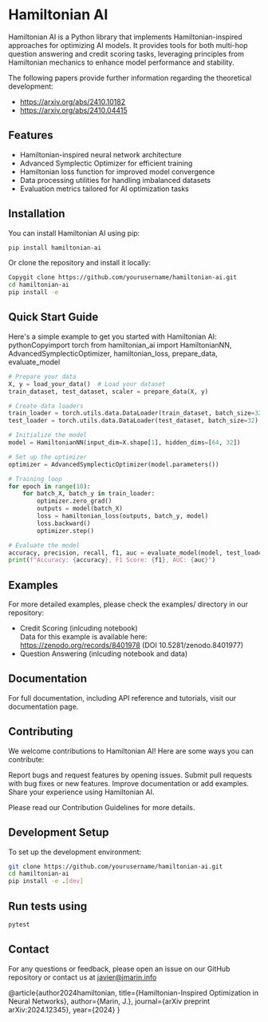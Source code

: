# Hamiltonian AI

Hamiltonian AI is a Python library that implements Hamiltonian-inspired approaches for optimizing AI models. It provides tools for both multi-hop question answering and credit scoring tasks, leveraging principles from Hamiltonian mechanics to enhance model performance and stability.

The following papers provide further information regarding the theoretical development:
- https://arxiv.org/abs/2410.10182
- https://arxiv.org/abs/2410.04415

## Features

- Hamiltonian-inspired neural network architecture
- Advanced Symplectic Optimizer for efficient training
- Hamiltonian loss function for improved model convergence
- Data processing utilities for handling imbalanced datasets
- Evaluation metrics tailored for AI optimization tasks

## Installation

You can install Hamiltonian AI using pip:

```bash
pip install hamiltonian-ai
```

Or clone the repository and install it locally:

```bash
Copygit clone https://github.com/yourusername/hamiltonian-ai.git
cd hamiltonian-ai
pip install -e
```

## Quick Start Guide
Here's a simple example to get you started with Hamiltonian AI:
pythonCopyimport torch
from hamiltonian_ai import HamiltonianNN, AdvancedSymplecticOptimizer, hamiltonian_loss, prepare_data, evaluate_model
```python
# Prepare your data
X, y = load_your_data()  # Load your dataset
train_dataset, test_dataset, scaler = prepare_data(X, y)

# Create data loaders
train_loader = torch.utils.data.DataLoader(train_dataset, batch_size=32, shuffle=True)
test_loader = torch.utils.data.DataLoader(test_dataset, batch_size=32)

# Initialize the model
model = HamiltonianNN(input_dim=X.shape[1], hidden_dims=[64, 32])

# Set up the optimizer
optimizer = AdvancedSymplecticOptimizer(model.parameters())

# Training loop
for epoch in range(10):
    for batch_X, batch_y in train_loader:
        optimizer.zero_grad()
        outputs = model(batch_X)
        loss = hamiltonian_loss(outputs, batch_y, model)
        loss.backward()
        optimizer.step()

# Evaluate the model
accuracy, precision, recall, f1, auc = evaluate_model(model, test_loader, device='cpu')
print(f"Accuracy: {accuracy}, F1 Score: {f1}, AUC: {auc}")
```

## Examples
For more detailed examples, please check the examples/ directory in our repository:

- Credit Scoring (inlcuding notebook)</br>
   Data for this example is available here: https://zenodo.org/records/8401978  (DOI 10.5281/zenodo.8401977)
- Question Answering (inlcuding notebook and data)

## Documentation
For full documentation, including API reference and tutorials, visit our documentation page.


## Contributing
We welcome contributions to Hamiltonian AI! Here are some ways you can contribute:

Report bugs and request features by opening issues.
Submit pull requests with bug fixes or new features.
Improve documentation or add examples.
Share your experience using Hamiltonian AI.

Please read our Contribution Guidelines for more details.

## Development Setup
To set up the development environment:

```bash
git clone https://github.com/yourusername/hamiltonian-ai.git
cd hamiltonian-ai
pip install -e .[dev]
```

## Run tests using

```bash
pytest
```

## Contact
For any questions or feedback, please open an issue on our GitHub repository or contact us at javier@jmarin.info

@article{author2024hamiltonian,
  title={Hamiltonian-Inspired Optimization in Neural Networks},
  author={Marin, J.},
  journal={arXiv preprint arXiv:2024.12345},
  year={2024}
}
